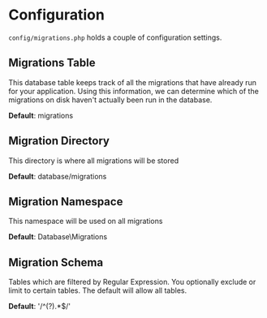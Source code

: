 # Configuration

`config/migrations.php` holds a couple of configuration settings. 

## Migrations Table

This database table keeps track of all the migrations that have already run for your application. Using this information, we can determine which of the migrations on disk haven't actually been run in the database.

__Default__: migrations

## Migration Directory

This directory is where all migrations will be stored

__Default__: database/migrations

## Migration Namespace

This namespace will be used on all migrations

__Default__: Database\\Migrations

## Migration Schema

Tables which are filtered by Regular Expression. You optionally exclude or limit to certain tables. The default will allow all tables.

__Default__: '/^(?).*$/'
